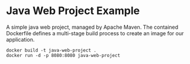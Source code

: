 # Java Web Project Example

A simple java web project, managed by Apache Maven. The contained Dockerfile defines a multi-stage build process to create an image for our application.

```docker
docker build -t java-web-project .
docker run -d -p 8080:8080 java-web-project
```
